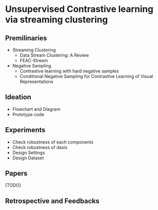 # Unsupervised Contrastive learning via streaming clustering

## Premilinaries
- Streaming Clustering
  - Data Stream Clustering: A Review
  - FEAC-Stream
- Negative Sampling
  - Contrastive learning with hard negative samples
  - Conditional Negative Sampling for Contrastive Learning of Visual Representations

## Ideation
- Flowchart and Diagram
- Prototype code

## Experiments
- Check robustness of each components
- Check robustness of dasis
- Design Settings
- Design Dataset

## Papers
[TODO]

## Retrospective and Feedbacks
